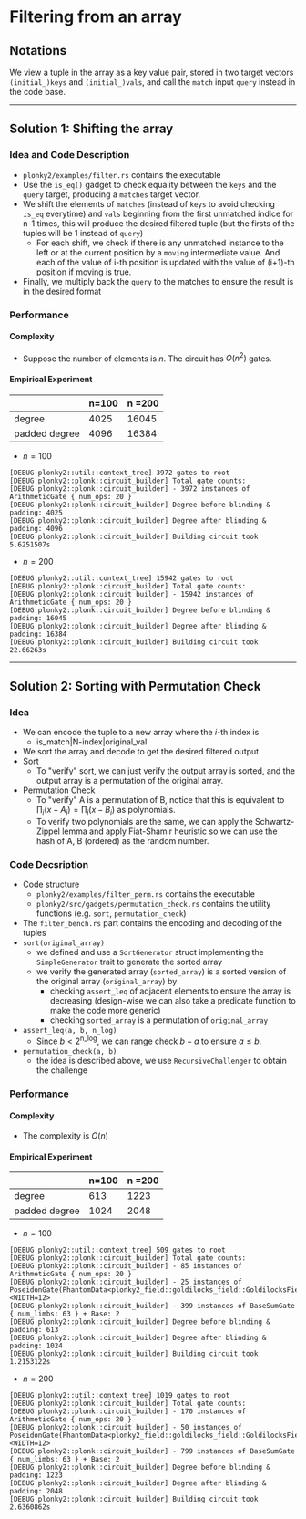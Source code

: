 # Filtering from an array

## Notations
We view a tuple in the array as a key value pair, stored in two target vectors `(initial_)keys` and `(initial_)vals`, and call the `match` input `query` instead in the code base.

---

## Solution 1: Shifting the array

### Idea and Code Description
- `plonky2/examples/filter.rs` contains the executable
- Use the `is_eq()` gadget to check equality between the `keys` and the `query` target, producing a `matches` target vector.
- We shift the elements of `matches` (instead of `keys` to avoid checking `is_eq` everytime) and `vals` beginning from the first unmatched indice for n-1 times, this will produce the desired filtered tuple (but the firsts of the tuples will be 1 instead of `query`)
  - For each shift, we check if there is any unmatched instance to the left or at the current position by a `moving` intermediate value. And each of the value of i-th position is updated with the value of (i+1)-th position if moving is true.
- Finally, we multiply back the `query` to the matches to ensure the result is in the desired format

### Performance

#### Complexity
- Suppose the number of elements is $n$. The circuit has $O(n^2)$ gates.

#### Empirical Experiment

|               | n=100 | n =200 |
| ------------- | ----- | ------ |
| degree        | 4025  | 16045  |
| padded degree | 4096  | 16384  |

- $n = 100$
```
[DEBUG plonky2::util::context_tree] 3972 gates to root
[DEBUG plonky2::plonk::circuit_builder] Total gate counts:
[DEBUG plonky2::plonk::circuit_builder] - 3972 instances of ArithmeticGate { num_ops: 20 }
[DEBUG plonky2::plonk::circuit_builder] Degree before blinding & padding: 4025
[DEBUG plonky2::plonk::circuit_builder] Degree after blinding & padding: 4096
[DEBUG plonky2::plonk::circuit_builder] Building circuit took 5.6251507s
```


- $n = 200$
```
[DEBUG plonky2::util::context_tree] 15942 gates to root
[DEBUG plonky2::plonk::circuit_builder] Total gate counts:
[DEBUG plonky2::plonk::circuit_builder] - 15942 instances of ArithmeticGate { num_ops: 20 }
[DEBUG plonky2::plonk::circuit_builder] Degree before blinding & padding: 16045
[DEBUG plonky2::plonk::circuit_builder] Degree after blinding & padding: 16384
[DEBUG plonky2::plonk::circuit_builder] Building circuit took 22.66263s
```

--- 

## Solution 2: Sorting with Permutation Check

### Idea
- We can encode the tuple to a new array where the $i$-th index is 
  - is_match|N-index|original_val
- We sort the array and decode to get the desired filtered output
- Sort
  - To "verify" sort, we can just verify the output array is sorted, and the output array is a permutation of the original array.
- Permutation Check
  - To "verify" A is a permutation of B, notice that this is equivalent to $\prod_i (x - A_i) = \prod_i (x - B_i)$ as polynomials.
  - To verify two polynomials are the same, we can apply the Schwartz-Zippel lemma and apply Fiat-Shamir heuristic so we can use the hash of A, B (ordered) as the random number.

### Code Decsription
- Code structure
  - `plonky2/examples/filter_perm.rs` contains the executable
  - `plonky2/src/gadgets/permutation_check.rs` contains the utility functions (e.g. `sort`, `permutation_check`)
- The `filter_bench.rs` part contains the encoding and decoding of the tuples 
- `sort(original_array)`
  - we defined and use a `SortGenerator` struct implementing the `SimpleGenerator` trait to generate the sorted array
  - we verify the generated array (`sorted_array`) is a sorted version of the original array (`original_array`) by
    - checking `assert_leq` of adjacent elements to ensure the array is decreasing (design-wise we can also take a predicate function to make the code more generic)
    - checking `sorted_array` is a permutation of `original_array`
- `assert_leq(a, b, n_log)`
  - Since $b < 2^{\mathrm{n\_log}}$, we can range check $b-a$ to ensure $a \leq b$.
- `permutation_check(a, b)`
  - the idea is described above, we use `RecursiveChallenger` to obtain the challenge

### Performance

#### Complexity
- The complexity is $O(n)$

#### Empirical Experiment

|               | n=100 | n =200 |
| ------------- | ----- | ------ |
| degree        | 613   | 1223   |
| padded degree | 1024  | 2048   |

- $n = 100$
```
[DEBUG plonky2::util::context_tree] 509 gates to root
[DEBUG plonky2::plonk::circuit_builder] Total gate counts:
[DEBUG plonky2::plonk::circuit_builder] - 85 instances of ArithmeticGate { num_ops: 20 }
[DEBUG plonky2::plonk::circuit_builder] - 25 instances of PoseidonGate(PhantomData<plonky2_field::goldilocks_field::GoldilocksField>)<WIDTH=12>
[DEBUG plonky2::plonk::circuit_builder] - 399 instances of BaseSumGate { num_limbs: 63 } + Base: 2
[DEBUG plonky2::plonk::circuit_builder] Degree before blinding & padding: 613
[DEBUG plonky2::plonk::circuit_builder] Degree after blinding & padding: 1024
[DEBUG plonky2::plonk::circuit_builder] Building circuit took 1.2153122s
```

- $n = 200$
```
[DEBUG plonky2::util::context_tree] 1019 gates to root
[DEBUG plonky2::plonk::circuit_builder] Total gate counts:
[DEBUG plonky2::plonk::circuit_builder] - 170 instances of ArithmeticGate { num_ops: 20 }
[DEBUG plonky2::plonk::circuit_builder] - 50 instances of PoseidonGate(PhantomData<plonky2_field::goldilocks_field::GoldilocksField>)<WIDTH=12>
[DEBUG plonky2::plonk::circuit_builder] - 799 instances of BaseSumGate { num_limbs: 63 } + Base: 2
[DEBUG plonky2::plonk::circuit_builder] Degree before blinding & padding: 1223
[DEBUG plonky2::plonk::circuit_builder] Degree after blinding & padding: 2048
[DEBUG plonky2::plonk::circuit_builder] Building circuit took 2.6360862s
```